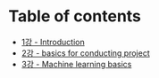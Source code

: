 # Table of contents

* [1강 - Introduction](README.md)
* [2강 - basics for conducting project](2-basics-for-conducting-scientific-project.md)
* [3강 - Machine learning basics](3-machine-learning-basics.md)

